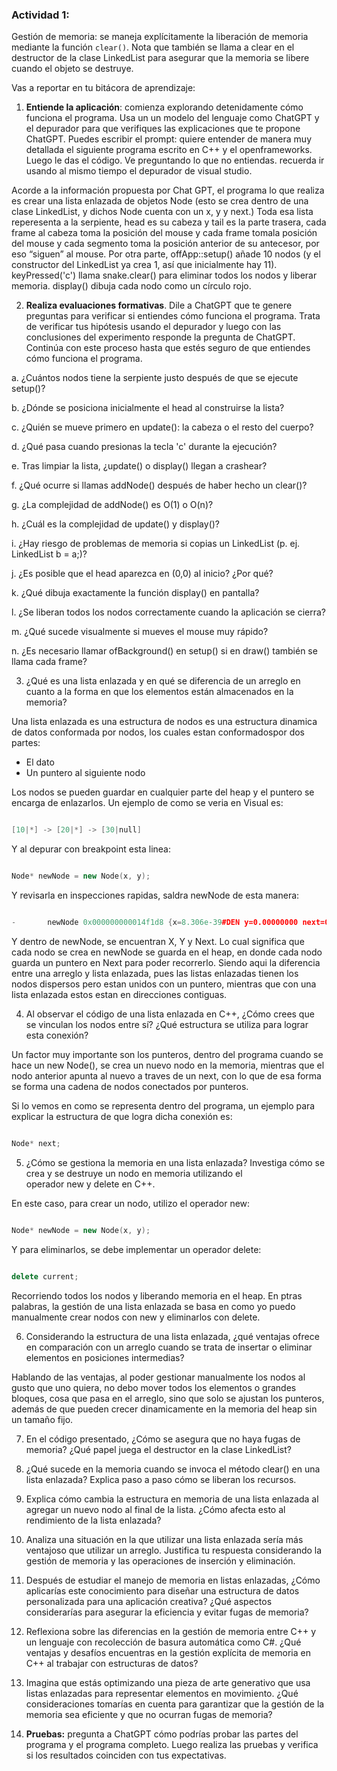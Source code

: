 ### Actividad 1:

Gestión de memoria: se maneja explícitamente la liberación de memoria mediante la función `clear()`. Nota que también se llama a clear en el destructor de la clase LinkedList para asegurar que la memoria se libere cuando el objeto se destruye.

Vas a reportar en tu bitácora de aprendizaje:

1. **Entiende la aplicación**: comienza explorando detenidamente cómo funciona el programa. Usa un un modelo del lenguaje como ChatGPT y el depurador para que verifiques las explicaciones que te propone ChatGPT. Puedes escribir el prompt: quiere entender de manera muy detallada el siguiente programa escrito en C++ y el openframeworks. Luego le das el código. Ve preguntando lo que no entiendas. recuerda ir usando al mismo tiempo el depurador de visual studio.

Acorde a la información propuesta por Chat GPT, el programa lo que realiza es crear una lista enlazada de objetos Node (esto se crea dentro de una clase LinkedList, y dichos Node cuenta con un x, y y next.) Toda esa lista reperesenta a la serpiente, head es su cabeza y tail es la parte trasera, cada frame al cabeza toma la posición del mouse y cada frame tomala posición del mouse y cada segmento toma la posición anterior de su antecesor, por eso “siguen” al mouse.
Por otra parte, offApp::setup() añade 10 nodos (y el constructor del LinkedList ya crea 1, así que inicialmente hay 11). keyPressed('c') llama snake.clear() para eliminar todos los nodos y liberar memoria. display() dibuja cada nodo como un círculo rojo.

2. **Realiza evaluaciones formativas**. Dile a ChatGPT que te genere preguntas para verificar si entiendes cómo funciona el programa. Trata de verificar tus hipótesis usando el depurador y luego con las conclusiones del experimento responde la pregunta de ChatGPT. Continúa con este proceso hasta que estés seguro de que entiendes cómo funciona el programa.


a. ¿Cuántos nodos tiene la serpiente justo después de que se ejecute setup()?

b. ¿Dónde se posiciona inicialmente el head al construirse la lista?

c. ¿Quién se mueve primero en update(): la cabeza o el resto del cuerpo?

d. ¿Qué pasa cuando presionas la tecla 'c' durante la ejecución?

e. Tras limpiar la lista, ¿update() o display() llegan a crashear?

f. ¿Qué ocurre si llamas addNode() después de haber hecho un clear()?

g. ¿La complejidad de addNode() es O(1) o O(n)?

h. ¿Cuál es la complejidad de update() y display()?

i. ¿Hay riesgo de problemas de memoria si copias un LinkedList (p. ej. LinkedList b = a;)?

j. ¿Es posible que el head aparezca en (0,0) al inicio? ¿Por qué?

k. ¿Qué dibuja exactamente la función display() en pantalla?

l. ¿Se liberan todos los nodos correctamente cuando la aplicación se cierra?

m. ¿Qué sucede visualmente si mueves el mouse muy rápido?

n. ¿Es necesario llamar ofBackground() en setup() si en draw() también se llama cada frame?



3. ¿Qué es una lista enlazada y en qué se diferencia de un arreglo en cuanto a la forma en que los elementos están almacenados en la memoria?

Una lista enlazada es una estructura de nodos es una estructura dinamica de datos conformada por nodos, los cuales estan conformadospor dos partes:

- El dato
- Un puntero al siguiente nodo

Los nodos se pueden guardar en cualquier parte del heap y el puntero se encarga de enlazarlos. Un ejemplo de como se veria en Visual es:

```cpp

[10|*] -> [20|*] -> [30|null]

```

Y al depurar con breakpoint esta linea:

```cpp

Node* newNode = new Node(x, y);

```
Y revisarla en inspecciones rapidas, saldra newNode de esta manera:

```cpp

-		newNode	0x000000000014f1d8 {x=8.306e-39#DEN y=0.00000000 next=0x00000000005a7280 {x=3.41384697 y=1.401e-45#DEN ...} }	Node *

```
Y dentro de newNode, se encuentran X, Y y Next. Lo cual significa que cada nodo se crea en newNode se guarda en el heap, en donde cada nodo guarda un puntero en Next para poder recorrerlo. Siendo aqui la diferencia entre una arreglo y lista enlazada, pues las listas enlazadas tienen los nodos dispersos pero estan unidos con un puntero, mientras que con una lista enlazada estos estan en direcciones contiguas.

4. Al observar el código de una lista enlazada en C++, ¿Cómo crees que se vinculan los nodos entre sí? ¿Qué estructura se utiliza para lograr esta conexión?

Un factor muy importante son los punteros, dentro del programa cuando se hace un new Node(), se crea un nuevo nodo en la memoria, mientras que el nodo anterior apunta al nuevo a traves de un next, con lo que de esa forma se forma una cadena de nodos conectados por punteros.

Si lo vemos en como se representa dentro del programa, un ejemplo para explicar la estructura de que logra dicha conexión es:

```cpp

Node* next;

```

5. ¿Cómo se gestiona la memoria en una lista enlazada? Investiga cómo se crea y se destruye un nodo en memoria utilizando el operador new y delete en C++.

En este caso, para crear un nodo, utilizo el operador new:

```cpp

Node* newNode = new Node(x, y);

```

Y para eliminarlos, se debe implementar un operador delete:

```cpp

delete current;

```

Recorriendo todos los nodos y liberando memoria en el heap. En ptras palabras, la gestión de una lista enlazada se basa en como yo puedo manualmente crear nodos con new y eliminarlos con delete.

6. Considerando la estructura de una lista enlazada, ¿qué ventajas ofrece en comparación con un arreglo cuando se trata de insertar o eliminar elementos en posiciones intermedias?

Hablando de las ventajas, al poder gestionar manualmente los nodos al gusto que uno quiera, no debo mover todos los elementos o grandes bloques, cosa que pasa en el arreglo, sino que solo se ajustan los punteros, además de que pueden crecer dinamicamente en la memoria del heap sin un tamaño fijo.

7. En el código presentado, ¿Cómo se asegura que no haya fugas de memoria? ¿Qué papel juega el destructor en la clase LinkedList?



8. ¿Qué sucede en la memoria cuando se invoca el método clear() en una lista enlazada? Explica paso a paso cómo se liberan los recursos.



9. Explica cómo cambia la estructura en memoria de una lista enlazada al agregar un nuevo nodo al final de la lista. ¿Cómo afecta esto al rendimiento de la lista enlazada?



10. Analiza una situación en la que utilizar una lista enlazada sería más ventajoso que utilizar un arreglo. Justifica tu respuesta considerando la gestión de memoria y las operaciones de inserción y eliminación.



11. Después de estudiar el manejo de memoria en listas enlazadas, ¿Cómo aplicarías este conocimiento para diseñar una estructura de datos personalizada para una aplicación creativa? ¿Qué aspectos considerarías para asegurar la eficiencia y evitar fugas de memoria?



12. Reflexiona sobre las diferencias en la gestión de memoria entre C++ y un lenguaje con recolección de basura automática como C#. ¿Qué ventajas y desafíos encuentras en la gestión explícita de memoria en C++ al trabajar con estructuras de datos?



13. Imagina que estás optimizando una pieza de arte generativo que usa listas enlazadas para representar elementos en movimiento. ¿Qué consideraciones tomarías en cuenta para garantizar que la gestión de la memoria sea eficiente y que no ocurran fugas de memoria?



14. **Pruebas:** pregunta a ChatGPT cómo podrías probar las partes del programa y el programa completo. Luego realiza las pruebas y verifica si los resultados coinciden con tus expectativas.